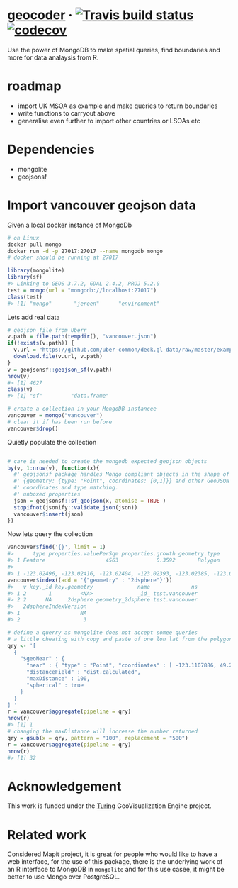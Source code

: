 
<!-- README.md is generated from README.Rmd. Please edit that file -->

<!-- badges: start -->

# [geocoder](https://layik.github.io/geocoder/) · [![Travis build status](https://travis-ci.org/layik/geocoder.svg?branch=master)](https://travis-ci.org/layik/geocoder) [![codecov](https://codecov.io/gh/layik/geocoder/branch/master/graph/badge.svg)](https://codecov.io/gh/layik/geocoder)

Use the power of MongoDB to make spatial queries, find boundaries and
more for data analaysis from R.

# roadmap

  - import UK MSOA as example and make queries to return boundaries
  - write functions to carryout above
  - generalise even further to import other countries or LSOAs etc

# Dependencies

  - mongolite
  - geojsonsf

# Import vancouver geojson data

Given a local docker instance of MongoDb

``` bash
# on Linux
docker pull mongo
docker run -d -p 27017:27017 --name mongodb mongo
# docker should be running at 27017
```

``` r
library(mongolite)
library(sf)
#> Linking to GEOS 3.7.2, GDAL 2.4.2, PROJ 5.2.0
test = mongo(url = "mongodb://localhost:27017")
class(test)
#> [1] "mongo"       "jeroen"      "environment"
```

Lets add real data

``` r
# geojson file from Uberr
v.path = file.path(tempdir(), "vancouver.json")
if(!exists(v.path)) {
  v.url = "https://github.com/uber-common/deck.gl-data/raw/master/examples/geojson/vancouver-blocks.json"
  download.file(v.url, v.path)
}
v = geojsonsf::geojson_sf(v.path)
nrow(v)
#> [1] 4627
class(v)
#> [1] "sf"         "data.frame"

# create a collection in your MongoDB instancee
vancouver = mongo("vancouver")
# clear it if has been run before
vancouver$drop()
```

Quietly populate the collection

``` r

# care is needed to create the mongodb expected geojson objects
by(v, 1:nrow(v), function(x){
  #' geojsonsf package handles Mongo compliant objects in the shape of
  #' {geometry: {type: "Point", coordinates: [0,1]}} and other GeoJSON valid
  #' coordinates and type matching.
  #' unboxed properties
  json = geojsonsf::sf_geojson(x, atomise = TRUE )
  stopifnot(jsonify::validate_json(json))
  vancouver$insert(json)
})
```

Now lets query the collection

``` r
vancouver$find('{}', limit = 1)
#>      type properties.valuePerSqm properties.growth geometry.type
#> 1 Feature                   4563            0.3592       Polygon
#>                                                                                                                                                             geometry.coordinates
#> 1 -123.02496, -123.02416, -123.02404, -123.02393, -123.02385, -123.02385, -123.02496, -123.02496, 49.24072, 49.24072, 49.24068, 49.24072, 49.24072, 49.24045, 49.24046, 49.24072
vancouver$index((add = '{"geometry" : "2dsphere"}'))
#>   v key._id key.geometry              name             ns
#> 1 2       1         <NA>              _id_ test.vancouver
#> 2 2      NA     2dsphere geometry_2dsphere test.vancouver
#>   2dsphereIndexVersion
#> 1                   NA
#> 2                    3

# define a querry as mongolite does not accept somee queries
# a little cheating with copy and paste of one lon lat from the polygons in the data
qry <- '[
  {
    "$geoNear" : { 
      "near" : { "type" : "Point", "coordinates" : [ -123.1107886, 49.2718859 ] },
      "distanceField" : "dist.calculated",
      "maxDistance" : 100,
      "spherical" : true
    }
  }
] '
r = vancouver$aggregate(pipeline = qry)
nrow(r)
#> [1] 1
# changing the maxDistance will increase the number returned
qry = gsub(x = qry, pattern = "100", replacement = "500")
r = vancouver$aggregate(pipeline = qry)
nrow(r)
#> [1] 32
```

# Acknowledgement
This work is funded under the [Turing](https://www.turing.ac.uk/research/research-projects/turing-geovisualization-engine) GeoVisualization Engine project.

# Related work

Considered Mapit project, it is great for people who would like to have
a web interface, for the use of this package, there is the underlying
work of an R interface to MongoDB in `mongolite` and for this use casee,
it might be better to use Mongo over PostgreSQL.
